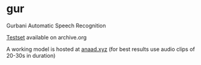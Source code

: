 # gur
Gurbani Automatic Speech Recognition

[Testset](https://archive.org/details/test.tar_202112) available on archive.org

A working model is hosted at [anaad.xyz](https://anaad.xyz) (for best results use audio clips of 20-30s in duration) 
